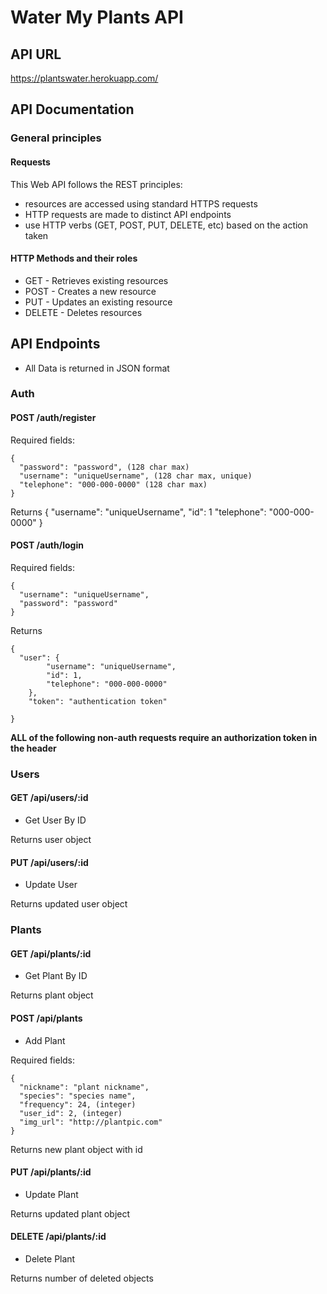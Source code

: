 # Water My Plants API

## API URL

https://plantswater.herokuapp.com/

## API Documentation

### General principles

#### Requests
This Web API follows the REST principles:
- resources are accessed using standard HTTPS requests
- HTTP requests are made to distinct API endpoints
- use HTTP verbs (GET, POST, PUT, DELETE, etc) based on the action taken

#### HTTP Methods and their roles
- GET - Retrieves existing resources
- POST - Creates a new resource
- PUT - Updates an existing resource
- DELETE - Deletes resources

## API Endpoints
- All Data is returned in JSON format

### Auth
#### POST /auth/register
Required fields:
```
{ 
  "password": "password", (128 char max)
  "username": "uniqueUsername", (128 char max, unique)
  "telephone": "000-000-0000" (128 char max)
}
```
Returns 
  {
    "username": "uniqueUsername",
    "id": 1
    "telephone": "000-000-0000"
  }

#### POST /auth/login
Required fields:
```
{
  "username": "uniqueUsername",
  "password": "password"
}
```
Returns 
```
{
  "user": {
        "username": "uniqueUsername",
        "id": 1,
        "telephone": "000-000-0000"
    },
    "token": "authentication token"

}
```

**ALL of the following non-auth requests require an authorization token in the header**

### Users
#### GET /api/users/:id
- Get User By ID

Returns user object

#### PUT /api/users/:id
- Update User 

Returns updated user object

### Plants

#### GET /api/plants/:id
- Get Plant By ID

Returns plant object

#### POST /api/plants
- Add Plant

Required fields:
```
{ 
  "nickname": "plant nickname",
  "species": "species name",
  "frequency": 24, (integer)
  "user_id": 2, (integer)
  "img_url": "http://plantpic.com"
}
```
Returns new plant object with id

#### PUT /api/plants/:id
- Update Plant

Returns updated plant object

#### DELETE /api/plants/:id
- Delete Plant

Returns number of deleted objects
